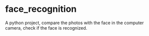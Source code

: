 # face_recognition
A python project, compare the photos with the face in the computer camera, check if the face is recognized.
